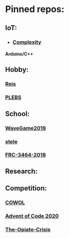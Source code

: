 # Pinned repos:

## IoT:
* ### [Complexity](https://github.com/mayhd3/Complexity)

#### Arduino/C++

## Hobby:
### [Reis](https://github.com/mayhd3/Reis)

### [PLEBS](https://github.com/mayhd3/PLEBS)

## School:
### [WaveGame2019](https://github.com/mayhd3/WaveGame2019)

### [stele](https://github.com/mayhd3/stele)

### [FRC-3464-2018](https://github.com/mayhd3/FRC-3464-2018)

## Research:

## Competition:
### [COWOL](https://github.com/mayhd3/COWOL)

### [Advent of Code 2020](https://github.com/mayhd3/Advent-of-Code-2020)

### [The-Opiate-Crisis](https://github.com/mayhd3/The-Opiate-Crisis)
